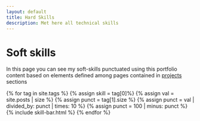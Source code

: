 ```yaml
---
layout: default
title: Hard Skills
description: Met here all technical skills
---
```

# Soft skills
In this page you can see my soft-skills punctuated using this portfolio content based on elements defined among pages contained in [projects](/projects) sections

{% for tag in site.tags %}
{% assign skill = tag[0]%}
{% assign val = site.posts | size %}
{% assign punct = tag[1].size %}
{% assign punct = val | divided_by: punct | times: 10 %}
{% assign punct = 100 | minus: punct %}
{% include skill-bar.html %}
{% endfor %}
